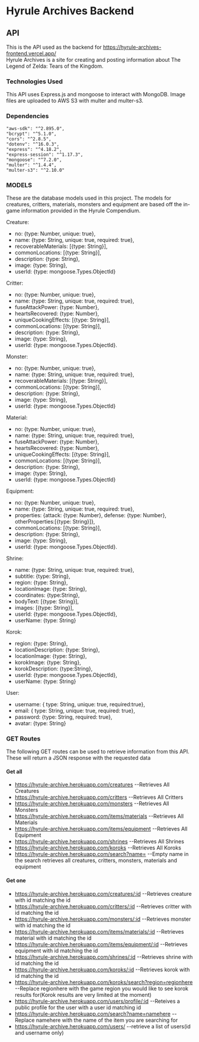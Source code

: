 # Hyrule Archives Backend

## API

This is the API used as the backend for https://hyrule-archives-frontend.vercel.app/  
Hyrule Archives is a site for creating and posting information about The Legend of Zelda: Tears of the Kingdom.

### Technologies Used
This API uses Express.js and mongoose to interact with MongoDB. Image files are uploaded to AWS S3 with multer and multer-s3.

### Dependencies
    "aws-sdk": "^2.895.0",
    "bcrypt": "^5.1.0",
    "cors": "^2.8.5",
    "dotenv": "^16.0.3",
    "express": "^4.18.2",
    "express-session": "^1.17.3",
    "mongoose": "^7.2.0",
    "multer": "^1.4.4",
    "multer-s3": "^2.10.0"

### MODELS
These are the database models used in this project. The models for creatures, critters, materials, monsters and equipment are based off the in-game information provided in the Hyrule Compendium.

 Creature:  
 * no: {type: Number, unique: true},  
 * name: {type: String, unique: true, required: true},  
 * recoverableMaterials: [{type: String}],  
 * commonLocations: [{type: String}],  
 * description: {type: String},  
 * image: {type: String},  
 * userId: {type: mongoose.Types.ObjectId}  


 Critter:   
 * no: {type: Number, unique: true},  
 * name: {type: String, unique: true, required: true},  
 * fuseAttackPower: {type: Number},  
 * heartsRecovered: {type: Number},  
 * uniqueCookingEffects: [{type: String}],  
 * commonLocations: [{type: String}],  
 * description: {type: String},  
 * image: {type: String},  
 * userId: {type: mongoose.Types.ObjectId}. 

Monster:  
* no: {type: Number, unique: true},  
* name: {type: String, unique: true, required: true},  
* recoverableMaterials: [{type: String}],  
* commonLocations: [{type: String}],  
* description: {type: String},  
* image: {type: String},  
* userId: {type: mongoose.Types.ObjectId} 

Material:  
* no: {type: Number, unique: true},  
* name: {type: String, unique: true, required: true},  
* fuseAttackPower: {type: Number},
* heartsRecovered: {type: Number},
* uniqueCookingEffects: [{type: String}],
* commonLocations: [{type: String}],
* description: {type: String},
* image: {type: String},
* userId: {type: mongoose.Types.ObjectId}

Equipment:
* no: {type: Number, unique: true},  
* name: {type: String, unique: true, required: true},  
* properties: {attack: {type: Number}, defense: {type: Number}, otherProperties:[{type: String}]},  
* commonLocations: [{type: String}],  
* description: {type: String},  
* image: {type: String},  
* userId: {type: mongoose.Types.ObjectId}. 
    
    
Shrine:
* name: {type: String, unique: true, required: true},  
* subtitle: {type: String},  
* region: {type: String},  
* locationImage: {type: String},  
* coordinates: {type:String},  
* bodyText: [{type: String}],  
* images: [{type: String}],  
* userId: {type: mongoose.Types.ObjectId},  
* userName: {type: String}
    
Korok:
* region: {type: String},
* locationDescription: {type: String},
* locationImage: {type: String},
* korokImage: {type: String},
* korokDescription: {type:String},
* userId: {type: mongoose.Types.ObjectId},
* userName: {type: String}
    
User:
* username: { type: String, unique: true, required:true},
* email: { type: String, unique: true, required: true},
* password: {type: String, required: true},
* avatar: {type: String}

### GET Routes
The following GET routes can be used to retrieve information from this API. These will return a JSON response with the requested data

#### Get all
* https://hyrule-archive.herokuapp.com/creatures --Retrieves All Creatures
* https://hyrule-archive.herokuapp.com/critters --Retrieves All Critters
* https://hyrule-archive.herokuapp.com/monsters --Retrieves All Monsters
* https://hyrule-archive.herokuapp.com/items/materials --Retrieves All Materials
* https://hyrule-archive.herokuapp.com/items/equipment --Retrieves All Equipment
* https://hyrule-archive.herokuapp.com/shrines --Retrieves All Shrines
* https://hyrule-archive.herokuapp.com/koroks --Retrieves All Koroks
* https://hyrule-archive.herokuapp.com/search?name= --Empty name in the search retrieves all creatures, critters, monsters, materials and equipment

#### Get one
* https://hyrule-archive.herokuapp.com/creatures/:id --Retrieves creature with id matching the id
* https://hyrule-archive.herokuapp.com/critters/:id --Retrieves critter with id matching the id
* https://hyrule-archive.herokuapp.com/monsters/:id --Retrieves monster with id matching the id
* https://hyrule-archive.herokuapp.com/items/materials/:id --Retrieves material with id matching the id
* https://hyrule-archive.herokuapp.com/items/equipment/:id --Retrieves equipment with id matching the id
* https://hyrule-archive.herokuapp.com/shrines/:id --Retrieves shrine with id matching the id
* https://hyrule-archive.herokuapp.com/koroks/:id --Retrieves korok with id matching the id
* https://hyrule-archive.herokuapp.com/koroks/search?region=regionhere --Replace regionhere with the game region you would like to see korok results for(Korok results are very limited at the moment)
* https://hyrule-archive.herokuapp.com/users/profile/:id --Reteives a public profile for the user with a user id matching id
* https://hyrule-archive.herokuapp.com/search?name=namehere --Replace namehere with the name of the item you are searching for
* https://hyrule-archive.herokuapp.com/users/ --retrieve a list of users(id and username only)

